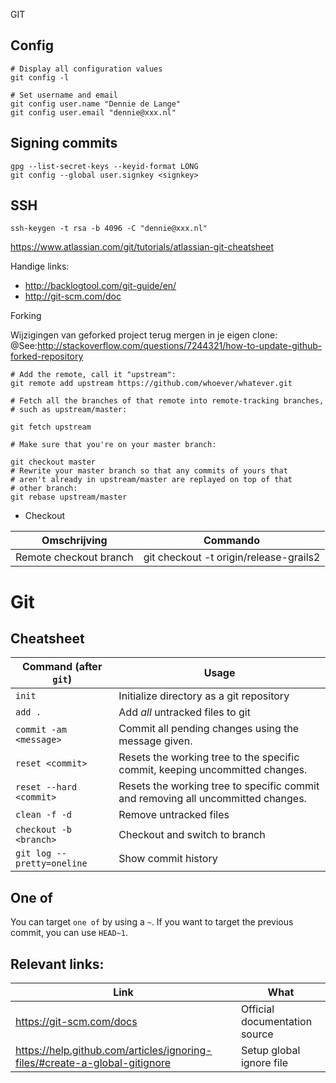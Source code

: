 GIT

## Config 

```
# Display all configuration values 
git config -l

# Set username and email
git config user.name "Dennie de Lange"
git config user.email "dennie@xxx.nl"
```

## Signing commits 

```
gpg --list-secret-keys --keyid-format LONG
git config --global user.signkey <signkey>
```

## SSH 

```
ssh-keygen -t rsa -b 4096 -C "dennie@xxx.nl"
```

https://www.atlassian.com/git/tutorials/atlassian-git-cheatsheet
  


Handige links:
* http://backlogtool.com/git-guide/en/
* http://git-scm.com/doc

Forking

Wijzigingen van geforked project terug mergen in je eigen clone:
@See:http://stackoverflow.com/questions/7244321/how-to-update-github-forked-repository
```
# Add the remote, call it "upstream":
git remote add upstream https://github.com/whoever/whatever.git

# Fetch all the branches of that remote into remote-tracking branches,
# such as upstream/master:

git fetch upstream

# Make sure that you're on your master branch:

git checkout master
# Rewrite your master branch so that any commits of yours that
# aren't already in upstream/master are replayed on top of that
# other branch:
git rebase upstream/master
```
* Checkout

|Omschrijving|Commando|
|------------|-----------|
|Remote checkout branch|git checkout -t origin/release-grails2|


# Git 

## Cheatsheet
 Command (after `git`) | Usage
--- | ---
`init` | Initialize directory as a git repository
`add .` | Add *all* untracked files to git 
`commit -am <message>` | Commit all pending changes using the message given.
`reset <commit>` | Resets the working tree to the specific commit, keeping uncommitted changes. 
`reset --hard <commit>` | Resets the working tree to specific commit and removing all uncommitted changes.   
`clean -f -d` | Remove untracked files
`checkout -b <branch>` | Checkout and switch to branch
`git log --pretty=oneline` | Show commit history

## One of 

You can target `one of` by using a `~`. If you want to target the previous commit,
you can use `HEAD~1`.   

## Relevant links:

Link | What
--- | --- 
https://git-scm.com/docs | Official documentation source
https://help.github.com/articles/ignoring-files/#create-a-global-gitignore | Setup global ignore file 